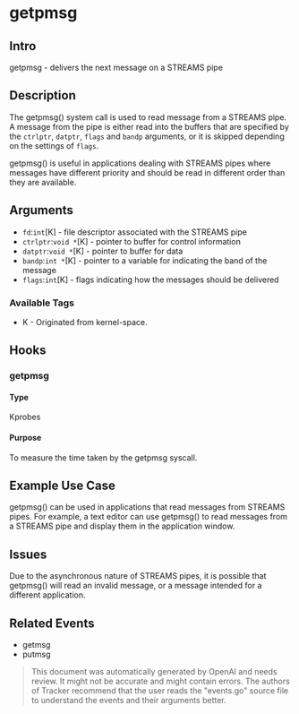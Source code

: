 
# getpmsg

## Intro
getpmsg - delivers the next message on a STREAMS pipe

## Description
The getpmsg() system call is used to read message from a STREAMS pipe. A message from the pipe is either read into the buffers that are specified by the `ctrlptr`, `datptr`, `flags` and `bandp` arguments, or it is skipped depending on the settings of `flags`.

getpmsg() is useful in applications dealing with STREAMS pipes where messages have different priority and should be read in different order than they are available.

## Arguments
* `fd`:`int`[K] - file descriptor associated with the STREAMS pipe
* `ctrlptr`:`void *`[K] - pointer to buffer for control information
* `datptr`:`void *`[K] - pointer to buffer for data
* `bandp`:`int *`[K] - pointer to a variable for indicating the band of the message
* `flags`:`int`[K] - flags indicating how the messages should be delivered

### Available Tags
* K - Originated from kernel-space.

## Hooks
### getpmsg
#### Type
Kprobes
#### Purpose
To measure the time taken by the getpmsg syscall.

## Example Use Case
getpmsg() can be used in applications that read messages from STREAMS pipes. For example, a text editor can use getpmsg() to read messages from a STREAMS pipe and display them in the application window.

## Issues
Due to the asynchronous nature of STREAMS pipes, it is possible that getpmsg() will read an invalid message, or a message intended for a different application.

## Related Events
* getmsg
* putmsg

> This document was automatically generated by OpenAI and needs review. It might
> not be accurate and might contain errors. The authors of Tracker recommend that
> the user reads the "events.go" source file to understand the events and their
> arguments better.
